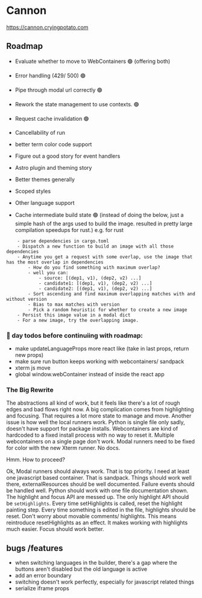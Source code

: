 # Cannon

https://cannon.cryingpotato.com

## Roadmap
- Evaluate whether to move to WebContainers 🟢 (offering both)
- Error handling (429/ 500) 🟢
- Pipe through modal url correctly 🟢
- Rework the state management to use contexts. 🟢
- Request cache invalidation 🟢
- Cancellability of run
- better term color code support
- Figure out a good story for event handlers
- Astro plugin and theming story
- Better themes generally
- Scoped styles
- Other language support

- Cache intermediate build state 🟢 (instead of doing the below, just a simple hash of the args used to build the image. resulted in pretty large compilation speedups for rust.)
e.g.  for rust
```
    - parse dependencies in cargo.toml
    - Dispatch a new function to build an image with all those dependencies
    - Anytime you get a request with some overlap, use the image that has the most overlap in dependencies
        - How do you find something with maximum overlap?
        - well you can:
            - source: [(dep1, v1), (dep2, v2) ...]
            - candidate1: [(dep1, v1), (dep2, v2) ...]
            - candidate2: [(dep1, v1), (dep2, v2) ...]
        - Sort ascending and find maximum overlapping matches with and without version
        - Bias to max matches with version
        - Pick a random heuristic for whether to create a new image
    - Persist this image value in a modal dict
    - For a new image, try the overlapping image.
```



### 🎄 day todos before continuiing with roadmap:
- make updateLanguageProps more react like (take in last props, return new props)
- make sure run button keeps working with webcontainers/ sandpack
- xterm js move
- global window.webContainer instead of inside the react app

### The Big Rewrite
The abstractions all kind of work, but it feels like there's a lot of rough edges and bad flows right now. A big complication comes from highlighting and focusing. That requires a lot more state to manage and move.
Another issue is how well the local runners work. Python is single file only sadly, doesn't have support for package installs. Webcontainers are kind of hardcoded to a fixed install process with no way to reset it. Multiple webcontainers on a single page don't work.
Modal runners need to be fixed for color with the new Xterm runner.
No docs.

Hmm.
How to proceed?

Ok, Modal runners should always work. That is top priority.
I need at least one javascript based container. That is sandpack. Things should work well there, externalResources should be well documented. Failure events should be handled well.
Python should work with one file documentation shown.
The highlight and focus API are messed up.
The only highlight API should be `setHighlights`. Every time setHighlights is called, reset the highlight painting step. Every time something is edited in the file, highlights should be reset. Don't worry about movable comments/ highlights. This means reintroduce resetHighlights as an effect. It makes working with highlights much easier.
Focus should work better.

## bugs /features
- when switching languages in the builder, there's a gap where the buttons aren't disabled but the old language is active
- add an error boundary
- switching doesn't work perfectly, especially for javascript related things
- serialize iframe props
